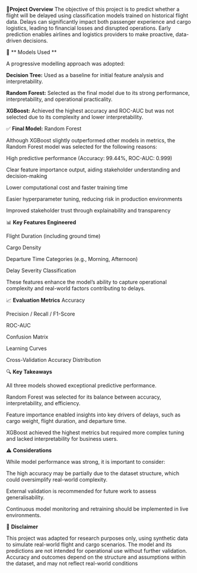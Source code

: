 
🚀**Project Overview**
The objective of this project is to predict whether a flight will be delayed using classification models trained on historical flight data. Delays can significantly impact both passenger experience and cargo logistics, leading to financial losses and disrupted operations. Early prediction enables airlines and logistics providers to make proactive, data-driven decisions.

🧠 ** Models Used **

A progressive modelling approach was adopted:

**Decision Tree:** Used as a baseline for initial feature analysis and interpretability.

**Random Forest:** Selected as the final model due to its strong performance, interpretability, and operational practicality.

**XGBoost:** Achieved the highest accuracy and ROC-AUC but was not selected due to its complexity and lower interpretability.

✅ **Final Model:** Random Forest

Although XGBoost slightly outperformed other models in metrics, the Random Forest model was selected for the following reasons:

High predictive performance (Accuracy: 99.44%, ROC-AUC: 0.999)

Clear feature importance output, aiding stakeholder understanding and decision-making

Lower computational cost and faster training time

Easier hyperparameter tuning, reducing risk in production environments

Improved stakeholder trust through explainability and transparency

📊 **Key Features Engineered**

Flight Duration (including ground time)

Cargo Density

Departure Time Categories (e.g., Morning, Afternoon)

Delay Severity Classification

These features enhance the model’s ability to capture operational complexity and real-world factors contributing to delays.

📈 **Evaluation Metrics**
Accuracy

Precision / Recall / F1-Score

ROC-AUC

Confusion Matrix

Learning Curves

Cross-Validation Accuracy Distribution

🔍 **Key Takeaways**

All three models showed exceptional predictive performance.

Random Forest was selected for its balance between accuracy, interpretability, and efficiency.

Feature importance enabled insights into key drivers of delays, such as cargo weight, flight duration, and departure time.

XGBoost achieved the highest metrics but required more complex tuning and lacked interpretability for business users.

⚠️ **Considerations**

While model performance was strong, it is important to consider:

The high accuracy may be partially due to the dataset structure, which could oversimplify real-world complexity.

External validation is recommended for future work to assess generalisability.

Continuous model monitoring and retraining should be implemented in live environments.

📌 **Disclaimer**

This project was adapted for research purposes only, using synthetic data to simulate real-world flight and cargo scenarios. The model and its predictions are not intended for operational use without further validation. Accuracy and outcomes depend on the structure and assumptions within the dataset, and may not reflect real-world conditions
